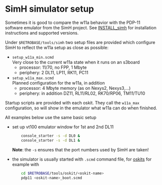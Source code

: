 # SimH simulator setup

Sometimes it is good to compare the w11a behavior with the PDP-11 software
emulator from the SimH project. See [INSTALL_simh](INSTALL_simh.md) for
installation instructions and supported versions.

Under `$RETROBASE/tools/simh` two setup files are provided which configure
SimH to reflect the w11a setup as close as possible:
- `setup_w11a_min.scmd`  
  Very close to the current w11a state when it runs on an s3board
  - processor: 11/70, no FPP, 1 Mbyte
  - periphery:   2 DL11, LP11, RK11, PC11
- `setup_w11a_max.scmd`  
  Planned configuration for the w11a, in addition
  - processor: 4 Mbyte memory (as on Nexys2, Nexys3,...)
  - periphery: in addition DZ11, RL11/RL02, RK70/RP06, TM11/TU10

Startup scripts are provided with each oskit. They call the `w11a_max`
configuration, so will show in the emulator what w11a can do when
finished.

All examples below use the same basic setup
- set up vt100 emulator window for 1st and 2nd DL11
  ```bash
      console_starter -s -d DL0 &
      console_starter -s -d DL1 &
  ```
   **Note**: the `-s` ensures that the port numbers used by SimH are taken!

- the simulator is usually started with `.scmd` command file, for
  [oskits](../tools/oskit/README.md) for example with
  ```bash
      cd $RETROBASE/tools/oskit/<oskit-name>
      pdp11 <oskit-name>_boot.scmd
  ```
